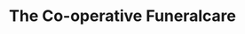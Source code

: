 ---
title: "The Co-operative Funeralcare"
url: /filey/the-co-operative-funeralcare/
shop: Bestattungen
---